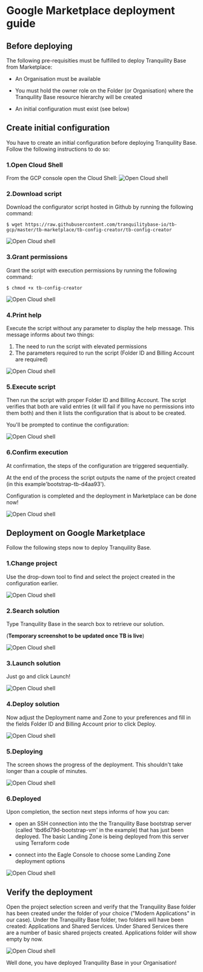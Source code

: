 # Google Marketplace deployment guide

## Before deploying
The following pre-requisities must be fulfilled to deploy Tranquility Base from Marketplace:
- An Organisation must be available

- You must hold the owner role on the Folder (or Organisation) where the Tranquility Base resource
 hierarchy will be created
 
- An initial configuration must exist (see below)

## Create initial configuration
You have to create an initial configuration before deploying Tranquility Base. 
Follow the following instructions to do so:

### 1.Open Cloud Shell 
From the GCP console open the Cloud Shell:
![Open Cloud shell](./img/open-cs.png)

### 2.Download script 
Download the configurator script hosted in Github by running the following command:
```
$ wget https://raw.githubusercontent.com/tranquilitybase-io/tb-gcp/master/tb-marketplace/tb-config-creator/tb-config-creator
```

![Open Cloud shell](./img/download.png)

### 3.Grant permissions
Grant the script with execution permissions by running the following command:
```
$ chmod +x tb-config-creator
```
![Open Cloud shell](./img/permissions.png)

### 4.Print help
Execute the script without any parameter to display the help message. This message informs about two things:
1. The need to run the script with elevated permissions
2. The parameters required to run the script (Folder ID and Billing Account are required)

![Open Cloud shell](./img/help.png)

### 5.Execute script
Then run the script with proper Folder ID and Billing Account. The script verifies that both are valid entries 
(it will fail if you have no permissions into them both) and then it lists the configuration that is about to be created.

You'll be prompted to continue the configuration:

![Open Cloud shell](./img/run.png)

### 6.Confirm execution 
At confirmation, the steps of the configuration are triggered sequentially. 

At the end of the process the script outputs the name of the project created (in this example'bootstrap-tb-d4aa93'). 

Configuration is completed and the deployment in Marketplace can be done now!

![Open Cloud shell](./img/result.png)
## Deployment on Google Marketplace
Follow the following steps now to deploy Tranquility Base.

### 1.Change project
Use the drop-down tool to find and select the project created in the configuration earlier.

![Open Cloud shell](./img/change-project.png)

### 2.Search solution
Type Tranquility Base in the search box to retrieve our solution. 

(**Temporary screenshot to be updated once TB is live**)

![Open Cloud shell](./img/search.png)

### 3.Launch solution
Just go and click Launch!

![Open Cloud shell](./img/launch.png)

### 4.Deploy solution
Now adjust the Deployment name and Zone to your preferences and fill in the fields Folder ID and Billing Account prior 
to click Deploy.

![Open Cloud shell](./img/deploy.png)

### 5.Deploying
The screen shows the progress of the deployment. This shouldn't take longer than a couple of minutes.

![Open Cloud shell](./img/deploying.png)

### 6.Deployed
Upon completion, the section next steps informs of how you can:
- open an SSH connection into the the Tranquility Base bootstrap server (called 'tbd6d79d-bootstrap-vm' in the example) 
that has just been deployed. The basic Landing Zone is being deployed from this server using Terraform code

- connect into the Eagle Console to choose some Landing Zone deployment options

![Open Cloud shell](./img/deployed.png)

## Verify the deployment
Open the project selection screen and verify that the Tranquility Base folder has been created under the folder of your 
choice ("Modern Applications" in our case). Under the Tranquility Base folder, two folders will have been created: Applications
 and Shared Services. Under Shared Services there are a number of basic shared projects created. Applications folder will
 show empty by now.

![Open Cloud shell](./img/landingzone.png)

Well done, you have deployed Tranquility Base in your Organisation!